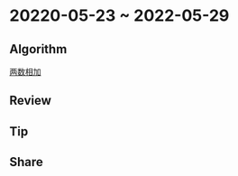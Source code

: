 # 20220-05-23 ~ 2022-05-29

## Algorithm

[两数相加](https://github.com/JunwuHuang/leetcode-daily/blob/master/add-two-numbers/%E4%B8%A4%E6%95%B0%E7%9B%B8%E5%8A%A0.md)

## Review



## Tip

## Share
